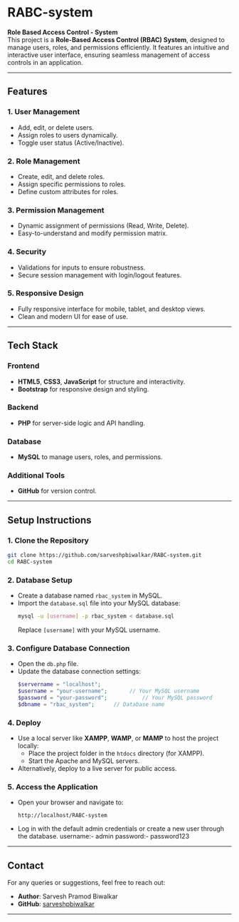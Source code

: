
# RABC-system

**Role Based Access Control - System**  
This project is a **Role-Based Access Control (RBAC) System**, designed to manage users, roles, and permissions efficiently. It features an intuitive and interactive user interface, ensuring seamless management of access controls in an application.

---

## Features

### 1. User Management
- Add, edit, or delete users.
- Assign roles to users dynamically.
- Toggle user status (Active/Inactive).

### 2. Role Management
- Create, edit, and delete roles.
- Assign specific permissions to roles.
- Define custom attributes for roles.

### 3. Permission Management
- Dynamic assignment of permissions (Read, Write, Delete).
- Easy-to-understand and modify permission matrix.

### 4. Security
- Validations for inputs to ensure robustness.
- Secure session management with login/logout features.

### 5. Responsive Design
- Fully responsive interface for mobile, tablet, and desktop views.
- Clean and modern UI for ease of use.

---

## Tech Stack

### Frontend
- **HTML5**, **CSS3**, **JavaScript** for structure and interactivity.
- **Bootstrap** for responsive design and styling.

### Backend
- **PHP** for server-side logic and API handling.

### Database
- **MySQL** to manage users, roles, and permissions.

### Additional Tools
- **GitHub** for version control.

---

## Setup Instructions

### 1. Clone the Repository
```bash
git clone https://github.com/sarveshpbiwalkar/RABC-system.git
cd RABC-system
```

### 2. Database Setup
- Create a database named `rbac_system` in MySQL.
- Import the `database.sql` file into your MySQL database:
  ```bash
  mysql -u [username] -p rbac_system < database.sql
  ```
  Replace `[username]` with your MySQL username.

### 3. Configure Database Connection
- Open the `db.php` file.
- Update the database connection settings:
  ```php
  $servername = "localhost";
  $username = "your-username";       // Your MySQL username
  $password = "your-password";           // Your MySQL password
  $dbname = "rbac_system";      // Database name
  ```

### 4. Deploy
- Use a local server like **XAMPP**, **WAMP**, or **MAMP** to host the project locally:
  - Place the project folder in the `htdocs` directory (for XAMPP).
  - Start the Apache and MySQL servers.
- Alternatively, deploy to a live server for public access.

### 5. Access the Application
- Open your browser and navigate to:
  ```text
  http://localhost/RABC-system
  ```
- Log in with the default admin credentials or create a new user through the database.
  username:- admin
  password:- password123
  
---

## Contact
For any queries or suggestions, feel free to reach out:

- **Author**: Sarvesh Pramod Biwalkar  
- **GitHub**: [sarveshpbiwalkar](https://github.com/sarveshpbiwalkar) 

---
